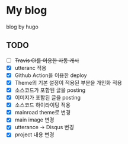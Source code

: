 # My blog
blog by hugo

## TODO
- [ ] ~~Travis CI를 이용한 자동 개시~~
- [X] utteranc 적용
- [X] Github Action을 이용한 deploy
- [X] Theme의 기본 설정이 적용된 부분을 개인화 적용
- [X] 소스코드가 포함된 글을 posting
- [X] 이미지가 포함된 글을 posting
- [X] 소스코드 하이라이팅 적용
- [X] mainroad theme로 변경
- [X] main image 변경
- [X] utterance -> Disqus 변경
- [X] project 내용 변경